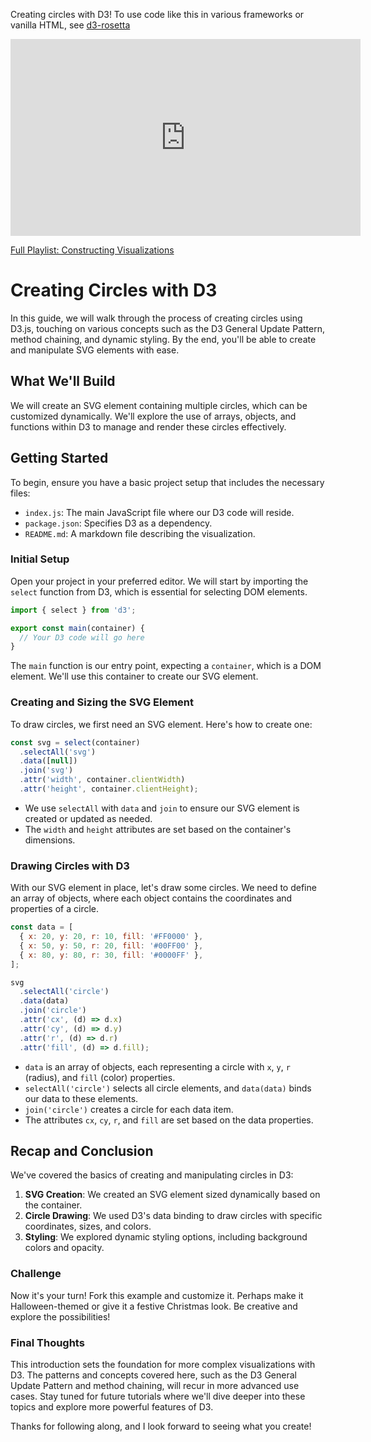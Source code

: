 Creating circles with D3! To use code like this in various
frameworks or vanilla HTML, see
[d3-rosetta](https://github.com/curran/d3-rosetta)

<iframe width="560" height="315" src="https://www.youtube-nocookie.com/embed/4DEx2M0auMc?si=L7JAtcLJQ6ieIt8c" title="YouTube video player" frameborder="0" allow="accelerometer; autoplay; clipboard-write; encrypted-media; gyroscope; picture-in-picture; web-share" referrerpolicy="strict-origin-when-cross-origin" allowfullscreen></iframe>

[Full Playlist: Constructing Visualizations](https://www.youtube.com/playlist?list=PL9yYRbwpkykthTFJl9vYr_C0FCjRIn_7G)

# Creating Circles with D3

In this guide, we will walk through the process of creating
circles using D3.js, touching on various concepts such as
the D3 General Update Pattern, method chaining, and dynamic
styling. By the end, you'll be able to create and manipulate
SVG elements with ease.

## What We'll Build

We will create an SVG element containing multiple circles,
which can be customized dynamically. We'll explore the use
of arrays, objects, and functions within D3 to manage and
render these circles effectively.

## Getting Started

To begin, ensure you have a basic project setup that
includes the necessary files:

- `index.js`: The main JavaScript file where our D3 code
  will reside.
- `package.json`: Specifies D3 as a dependency.
- `README.md`: A markdown file describing the visualization.

### Initial Setup

Open your project in your preferred editor. We will start by
importing the `select` function from D3, which is essential
for selecting DOM elements.

```javascript
import { select } from 'd3';

export const main(container) {
  // Your D3 code will go here
}
```

The `main` function is our entry point, expecting a
`container`, which is a DOM element. We'll use this
container to create our SVG element.

### Creating and Sizing the SVG Element

To draw circles, we first need an SVG element. Here's how to
create one:

```javascript
const svg = select(container)
  .selectAll('svg')
  .data([null])
  .join('svg')
  .attr('width', container.clientWidth)
  .attr('height', container.clientHeight);
```

- We use `selectAll` with `data` and `join` to ensure our
  SVG element is created or updated as needed.
- The `width` and `height` attributes are set based on the
  container's dimensions.

### Drawing Circles with D3

With our SVG element in place, let's draw some circles. We
need to define an array of objects, where each object
contains the coordinates and properties of a circle.

```javascript
const data = [
  { x: 20, y: 20, r: 10, fill: '#FF0000' },
  { x: 50, y: 50, r: 20, fill: '#00FF00' },
  { x: 80, y: 80, r: 30, fill: '#0000FF' },
];

svg
  .selectAll('circle')
  .data(data)
  .join('circle')
  .attr('cx', (d) => d.x)
  .attr('cy', (d) => d.y)
  .attr('r', (d) => d.r)
  .attr('fill', (d) => d.fill);
```

- `data` is an array of objects, each representing a circle
  with `x`, `y`, `r` (radius), and `fill` (color)
  properties.
- `selectAll('circle')` selects all circle elements, and
  `data(data)` binds our data to these elements.
- `join('circle')` creates a circle for each data item.
- The attributes `cx`, `cy`, `r`, and `fill` are set based
  on the data properties.

## Recap and Conclusion

We've covered the basics of creating and manipulating
circles in D3:

1. **SVG Creation**: We created an SVG element sized
   dynamically based on the container.
2. **Circle Drawing**: We used D3's data binding to draw
   circles with specific coordinates, sizes, and colors.
3. **Styling**: We explored dynamic styling options,
   including background colors and opacity.

### Challenge

Now it's your turn! Fork this example and customize it.
Perhaps make it Halloween-themed or give it a festive
Christmas look. Be creative and explore the possibilities!

### Final Thoughts

This introduction sets the foundation for more complex
visualizations with D3. The patterns and concepts covered
here, such as the D3 General Update Pattern and method
chaining, will recur in more advanced use cases. Stay tuned
for future tutorials where we'll dive deeper into these
topics and explore more powerful features of D3.

Thanks for following along, and I look forward to seeing
what you create!
